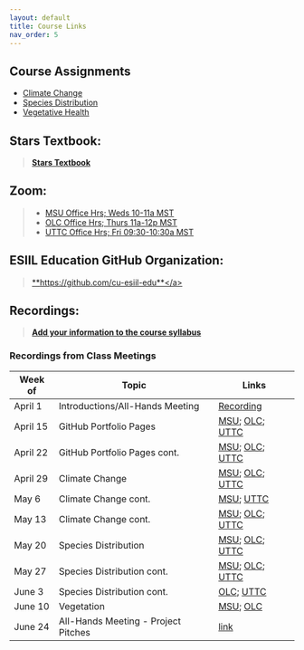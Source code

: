 ```yaml
---
layout: default
title: Course Links
nav_order: 5
---
```


## **Course Assignments**
* [Climate Change](https://classroom.github.com/a/ux6Okxy8)
* [Species Distribution](https://classroom.github.com/a/yYBfP46Q)
* [Vegetative Health](https://classroom.github.com/a/sRVok2v8)

## **Stars Textbook:**
 > <a 
    href="https://cu-esiil-edu.github.io/esiil-learning-portal/stars/pages/00-course-overviews/stars/00-home.html" 
    target="_blank">
      **Stars Textbook**
  </a>
  
## **Zoom:**
> * <a href="https://cuboulder.zoom.us/j/93254665811" target="_blank">MSU Office Hrs; Weds 10-11a MST</a>
> * <a href="https://cuboulder.zoom.us/j/91690453865" target="_blank">OLC Office Hrs; Thurs 11a-12p MST</a>
> * <a href="https://cuboulder.zoom.us/j/97469436545" target="_blank">UTTC Office Hrs; Fri 09:30-10:30a MST</a>
  
## **ESIIL Education GitHub Organization:**
>   <a href="https://github.com/cu-esiil-edu" target="_blank">**https://github.com/cu-esiil-edu**</a>
  
## **Recordings**: 
  > <a 
     href="https://cuboulder.zoom.us/rec/share/Om2HczKZNi-HoyRLMrt8yclLGs0_DFckgsRIYlYUbXwzFY7Ny_QhpEdaQNUhcLiM.9HG0umpgAoPw3jsg" 
     target="_blank">
     **Add your information to the course syllabus**
   </a>

### **Recordings from Class Meetings**

| Week of    | Topic | Links |
| ----------- | ----------- |----------- |
| April 1   |  Introductions/All-Hands Meeting   | [Recording](https://cuboulder.zoom.us/rec/share/f1n7Oyc2OtXyWNvYfCtBw6DCY2ZJoS5dj9Divkim6qU08vMn40wRd4H1cwtzcw2F.iAFIKh3xrNi0IJMJ) |
| April 15      | GitHub Portfolio Pages | [MSU](https://cuboulder.zoom.us/rec/share/BCrGCXpG4zfqY47x7RUnM2jtEkprPtwEqodtZ6RkCxAalYp8umRSAbzRWyNGYn4.RBf3hHTVs_jsoPX9); [OLC](https://cuboulder.zoom.us/rec/share/aANuBbR3FDON8wj0zeXEbE4WzD1dS8j6zLEykYKApr0GA8SFr3oyqugl6Qp5v1Tr.nYOjYvm6tNsszyQv); [UTTC](https://cuboulder.zoom.us/rec/share/mTnfj8p9dEEYNXtqRoQp74rghh0KRy1CSi7vJnalP0wLA5eAss1QAGOWB67raiY.neRNxHIZM6yC1IVt) |           
| April 22  | GitHub Portfolio Pages cont. | [MSU](https://cuboulder.zoom.us/rec/share/QkNu9CPFP82pgaqGz0Szpt_aNhYlJ0fWY_DcbP_00Kr4bifyaeTal_UNdfXouQaT.jJVrJoPsvGC7MuR9); [OLC](https://cuboulder.zoom.us/rec/share/LV8AOfDKkajwi_61QFVD3B_bHI1FNkwi7irjvLwXLqBwrM1g8RllHGBW20rttLoY.mzRm90WgGoYMEiQ8); [UTTC](https://cuboulder.zoom.us/rec/share/QrV1rIWGnLKz5crRu7W9sN_kyI3pFKyw0LWD_331CaE_nPWbHjN6BoAI92C1gW5a.Ie78Bui8UmHujrTW) |
| April 29   | Climate Change | [MSU](https://cuboulder.zoom.us/rec/share/KGcQQNWJOKZaNKSX4QKUGoooRAT5qLyd5bYh8OPHPg2W_HspF88HoM5sq31xSiw.nvnpVrOeZDAgIiRN); [OLC](https://cuboulder.zoom.us/rec/share/wOcdYKcTOteQjcnt7YUuktFgL9upSUSs7EeJJA98fg_AARnmHUgm4AeMWtGkeiur.hraRlNz6vOBB9ou8); [UTTC](https://cuboulder.zoom.us/rec/share/q2V-Vqz9h4PLY2W9VrorM7MSigE_wd7lR6IATL5u-ukul-cEjmZHqGbOFcxNiGTW.I0TR92ydCxmbs9pB) |
| May 6   | Climate Change cont.  | [MSU](https://cuboulder.zoom.us/rec/share/OoelViVYfjQ9oNgasQHGsszxvpPgRkfi_XXXfJNi75AynmqGzSBNlAM87NfpCDVD.fv0R_lcz3dv5CxO0); [UTTC](https://cuboulder.zoom.us/rec/share/DjtYZ0uSlFC2FQradgEa_ooSWzmPMYg0MY53s9w4UoUb02sl3v_Z3rgHU_dF2IAL.9TQ3oaPqBWspDKN-) |
| May 13   | Climate Change cont. | [MSU](https://cuboulder.zoom.us/rec/share/PjkiUWxWHo_tSfw3Fx2PiaZ3NpfAK0SqD6FioZnytSKXkOwagCKUCaJUQY-RKmaN.5ryCIMGG6wFi_F3k); [OLC](https://cuboulder.zoom.us/rec/share/dMn-czpIyuMgaL8hfxNa89jHRrpTlBkJvOFN1aQ5dCPtzBdi7FV7W6LvaoRSoWgU.B4uYlsuOsC2ORyzA); [UTTC](https://cuboulder.zoom.us/rec/share/ekxbF4p0txtiUFIXNfoLi4JsvoVEUiVm8-OJFwScZOcGcdxeKMbHAWhZGSUEt04F.8jjVwd9X53n5-jyE) |
| May 20   | Species Distribution | [MSU](https://cuboulder.zoom.us/rec/share/oSQfLIoZGFOcNmGRyBEz9rai5A9bjURmIZP3Ialjb3KUJo93B30I_KQImz1fMwW0.m5MjHjZyfWq6DJd8); [OLC](https://cuboulder.zoom.us/rec/share/cWoNNG8Ze2oYqiRJQZzYfLa6maSwDY9HmAzenvxzNxLh4yKcvpJSvQeLoh3xZViu.vjxBkIKk8d-20Sgy); [UTTC](https://cuboulder.zoom.us/rec/share/QHD_8nje6o6E9ahzRs6PidnsHuD5IaYO6gyHmlyQEyudvqvKuFmo94oLmgrM7cqb.D2kgsrpoFawOCSa7) |
| May 27   | Species Distribution cont. | [MSU](https://cuboulder.zoom.us/rec/share/PXpd2tI02olqgIf8y31ln9zZX4MrnYd3J4_UF9ZHFUJe-3Fp8-H4T7qt_Hm-gHdA.Cwf1pXYSf3gFF3Ay); [OLC](https://cuboulder.zoom.us/rec/share/HwRXjdaNNhbIpIEBCtei5Igm545wu9qsdxb1MgA9LSUU8-Jkaimi6utGATa357eW.Ad-ewgYGr9ouEsrG); [UTTC](https://cuboulder.zoom.us/rec/share/tKiQEAacHl2xlaLCxrDNHYp6QKzASohIhh9LL9hhyC1kguw1ezbgPZdEyRFOhgbB.ANyAho3qP7RcF8Km) |
| June 3   | Species Distribution cont. | [OLC](https://cuboulder.zoom.us/rec/share/HtZjrrmKS6OG2JbYLr6jzrbyXlBE0bbxOgz03IujKD-tkqjvfyJ1bxYQ75OxhZOj.mCE5WZhEQg-BRTN3); [UTTC](https://cuboulder.zoom.us/rec/share/STLz1rC3DBNDB3Z5p3PCYacP026CqT10v3JGwjRwyLJ2U8nHNwrDdLzbhHKOcp4l.qX4uB18rNMQMWa2O) |
| June 10 | Vegetation | [MSU](https://cuboulder.zoom.us/rec/share/D3uylQV3CxJP0jqv7lxtMS655p62QkSCvWw1KV3bJTrAjyzd9GIwdxAHKxZahugo.XYKEixUSGesOCMFn); [OLC](https://cuboulder.zoom.us/rec/share/XCgGWpt7NSSvOMgUCbhZ49NPdyXxinp4kMSQj-oWl7SL9YH9eWtKs6b8xJQ41lNt.YEaqasbIl4484YPY) |
| June 24 | All-Hands Meeting - Project Pitches | [link](https://cuboulder.zoom.us/rec/share/lNltTH4p_Sonpl2sRGkAW3k6jN2f84N9532KxzXMfFfmh3Ffpfrb-ol_1zspxsE2.REznrsWWBvgjtQr9)|

